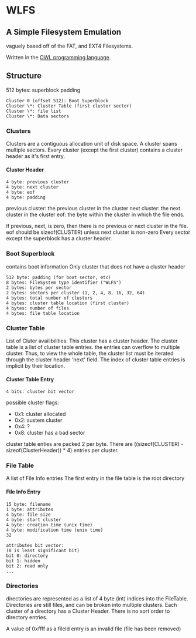 # WLFS
## A Simple Filesystem Emulation
vaguely based off of the FAT, and EXT4 Filesystems.

Written in the [OWL programming language](https://www.github.com/bsurmanski/wlc).

## Structure

512 bytes: superblock padding

    Cluster 0 (offset 512): Boot Superblock
    Cluster \*: Cluster Table (first cluster sector)
    Cluster \*: file list
    Cluster \*: Data sectors

### Clusters
Clusters are a contiguous allocation unit of disk space. A cluster spans
multiple sectors. Every cluster (except the first cluster) contains a cluster
header as it's first entry.

#### Cluster Header

    4 byte: previous cluster
    4 byte: next cluster
    4 byte: eof
    4 byte: padding

previous cluster: the previous cluster in the cluster
next cluster: the next cluster in the cluster
eof: the byte within the cluster in which the file ends.

If previous, next, is zero, then there is no previous or next cluster in the
file.
eof should be sizeof(CLUSTER) unless next cluster is non-zero
Every sector except the superblock has a cluster header.

### Boot Superblock
contains boot information
Only cluster that does not have a cluster header

    512 byte: padding (for boot sector, etc)
    8 bytes: FileSystem type identifier ("WLFS")
    2 bytes: bytes per sector
    2 bytes: sectors per cluster (1, 2, 4, 8, 16, 32, 64)
    4 bytes: total number of clusters
    4 bytes: cluster table location (first cluster)
    4 bytes: number of files
    4 bytes: file table location

### Cluster Table
List of Cluter availibilities. 
This cluster has a cluster header.
The cluster table is a list of cluster table entries. the entries can overflow to
multiple cluster. Thus, to view the whole table, the cluster list must be
iterated through the cluster header 'next' field. The index of cluster table
entries is implicit by their location.

#### Cluster Table Entry
    4 bits: cluster bit vector

possible cluster flags:

* 0x1: cluster allocated
* 0x2: sustem cluster
* 0x4: ?
* 0x8: cluster has a bad sector

cluster table enties are packed 2 per byte.
There are ((sizeof(CLUSTER) - sizeof(ClusterHeader)) * 4) entries per cluster.

### File Table
A list of File Info entries
The first entry in the file table is the root directory

#### File Info Entry
    15 byte: filename
    1 byte: attributes
    4 byte: file size
    4 byte: start cluster 
    4 byte: creation time (unix time)
    4 byte: modification time (unix time)
    32

    attributes bit vector:
    (0 is least significant bit) 
    bit 0: directory
    bit 1: hidden
    bit 2: read only
    ...

    
### Directories
directories are represented as a list of 4 byte (int) indices into the FileTable. 
Directories are still files, and can be broken into multiple clusters. 
Each cluster of a directory has a Cluster Header. There is no sort order to directory entries.

A value of 0xffff as a fileId entry is an invalid file (file has been removed)
